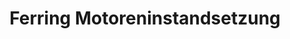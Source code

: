 ---
title: "Ferring Motoreninstandsetzung"
url: /oberhausen/ferring-motoreninstandsetzung/
shop: Autowerkstatt
---